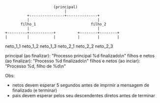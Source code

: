 
                          (principal)
                               |
              +----------------+--------------+
              |                               |
           filho_1                         filho_2
              |                               |
    +---------+-----------+          +--------+--------+
    |         |           |          |        |        |
 neto_1_1  neto_1_2  neto_1_3     neto_2_1 neto_2_2 neto_2_3

 principal (ao finalizar): "Processo principal %d finalizado\n"
 filhos e netos (ao finalizar): "Processo %d finalizado\n"
 filhos e netos (ao inciar): "Processo %d, filho de %d\n"

 Obs:
 - netos devem esperar 5 segundos antes de imprmir a mensagem de finalizado (e terminar)
 - pais devem esperar pelos seu descendentes diretos antes de terminar
